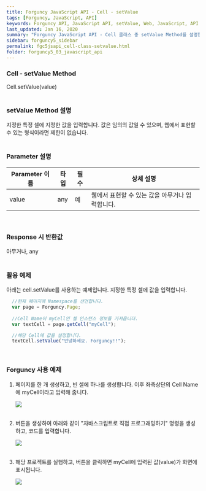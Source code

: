 ```yaml
---
title: Forguncy JavaScript API - Cell - setValue
tags: [Forguncy, JavaScript, API]
keywords: Forguncy API, JavaScript API, setValue, Web, JavaScript, API
last_updated: Jan 16, 2020
summary: "Forguncy JavaScript API - Cell 클래스 중 setValue Method를 설명합니다."
sidebar: forguncy5_sidebar
permalink: fgc5jsapi_cell-class-setvalue.html
folder: forguncy5_03_javascript_api
---
```


### Cell - setValue Method
Cell.setValue(value)
<br /><br />

### setValue Method 설명
지정한 특정 셀에 지정한 값을 입력합니다. 값은 임의의 값일 수 있으며, 웹에서 표현할 수 있는 형식이라면 제한이 없습니다.
<br /><br />

### Parameter 설명

| Parameter 이름 | 타입 | 필수 | 상세 설명 |
| --- | --- | --- | --- |
| value | any | 예 | 웹에서 표현할 수 있는 값을 아무거나 입력합니다. |

<br />

### Response 시 반환값
아무거나, any
<br /><br />

### 활용 예제
아래는 cell.setValue를 사용하는 예제입니다. 지정한 특정 셀에 값을 입력합니다.
<br />

~~~javascript
  //현재 페이지에 Namespace를 선언합니다.
  var page = Forguncy.Page;
  
  //Cell Name이 myCell인 셀 인스턴스 정보를 가져옵니다.
  var textCell = page.getCell("myCell");

  //해당 Cell에 값을 설정합니다.
  textCell.setValue("안녕하세요. Forguncy!!");
~~~

<br />

### Forguncy 사용 예제

1. 페이지를 한 개 생성하고, 빈 셀에 하나를 생성합니다. 이후 좌측상단의 Cell Name에 myCell이라고 입력해 줍니다.

    ![]({{site.url}}/images/forguncy5/ex-ss_cell-setvalue01.png)
    <br /><br />

2. 버튼을 생성하여 아래와 같이 "자바스크립트로 직접 프로그래밍하기" 명령을 생성하고, 코드를 입력합니다.

    ![]({{site.url}}/images/forguncy5/ex-ss_cell-setvalue02.png)
    <br /><br />

3. 해당 프로젝트를 실행하고, 버튼을 클릭하면 myCell에 입력된 값(value)가 화면에 표시됩니다.

    ![]({{site.url}}/images/forguncy5/ex-ss_cell-setvalue03.gif)

<br /><br />
